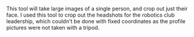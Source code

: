 This tool will take large images of a single person, and crop out just their face.
I used this tool to crop out the headshots for the robotics club leadership, which couldn't be done with fixed coordinates as the profile pictures were not taken with a tripod. 
